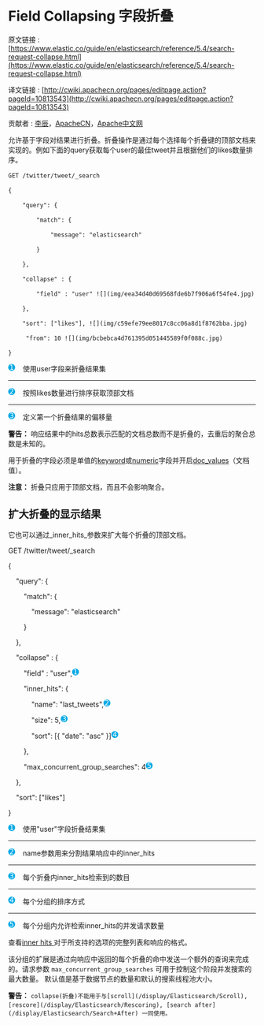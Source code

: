 # Field Collapsing 字段折叠

原文链接 : [https://www.elastic.co/guide/en/elasticsearch/reference/5.4/search-request-collapse.html](https://www.elastic.co/guide/en/elasticsearch/reference/5.4/search-request-collapse.html)

译文链接 : [http://cwiki.apachecn.org/pages/editpage.action?pageId=10813543](http://cwiki.apachecn.org/pages/editpage.action?pageId=10813543)

贡献者 : [李辰](/display/~lichen)，[ApacheCN](/display/~apachecn)，[Apache中文网](/display/~apachechina)

允许基于字段对结果进行折叠。折叠操作是通过每个选择每个折叠键的顶部文档来实现的。例如下面的query获取每个user的最佳tweet并且根据他们的likes数量排序。

```
GET /twitter/tweet/_search
```

```
{
```

```
    "query": {
```

```
        "match": {
```

```
            "message": "elasticsearch"
```

```
        }
```

```
    },
```

```
    "collapse" : {
```

```
        "field" : "user" ![](img/eea34d40d69568fde6b7f906a6f54fe4.jpg)
```

```
    },
```

```
    "sort": ["likes"], ![](img/c59efe79ee8017c8cc06a8d1f8762bba.jpg)
```

```
     "from": 10 ![](img/bcbebca4d761395d051445589f0f088c.jpg)
```

```
}
```

[![](img/eea34d40d69568fde6b7f906a6f54fe4.jpg)](https://www.elastic.co/guide/en/elasticsearch/reference/5.4/search-request-collapse.html#CO27-1)    使用user字段来折叠结果集

* * *

[![](img/c59efe79ee8017c8cc06a8d1f8762bba.jpg)](https://www.elastic.co/guide/en/elasticsearch/reference/5.4/search-request-collapse.html#CO27-2)    按照likes数量进行排序获取顶部文档

* * *

[![](img/bcbebca4d761395d051445589f0f088c.jpg)](https://www.elastic.co/guide/en/elasticsearch/reference/5.4/search-request-collapse.html#CO27-3)    定义第一个折叠结果的偏移量

****警告：**** 响应结果中的hits总数表示匹配的文档总数而不是折叠的，去重后的聚合总数是未知的。

用于折叠的字段必须是单值的[keyword](/display/Elasticsearch/KeyWord)或[numeric](/display/Elasticsearch/Numeric)字段并开启[doc_values](/pages/viewpage.action?pageId=10027604)（文档值）。

**注意：** 折叠只应用于顶部文档，而且不会影响聚合。

## 扩大折叠的显示结果

它也可以通过_inner_hits_参数来扩大每个折叠的顶部文档。

GET /twitter/tweet/_search

{

    "query": {

        "match": {

            "message": "elasticsearch"

        }

    },

    "collapse" : {

        "field" : "user",![](img/eea34d40d69568fde6b7f906a6f54fe4.jpg)

        "inner_hits": {

            "name": "last_tweets",![](img/c59efe79ee8017c8cc06a8d1f8762bba.jpg)

            "size": 5,![](img/bcbebca4d761395d051445589f0f088c.jpg)

            "sort": [{ "date": "asc" }]![](img/d7449d755ec194a56f64c0fa7c2ab9b1.jpg)

        },

        "max_concurrent_group_searches": 4![](img/29fbadd7b713d771c1a9624ae239bc95.jpg)

    },

    "sort": ["likes"]

}

[![](img/eea34d40d69568fde6b7f906a6f54fe4.jpg)](https://www.elastic.co/guide/en/elasticsearch/reference/5.4/search-request-collapse.html#CO28-1)    使用"user"字段折叠结果集

* * *

[![](img/c59efe79ee8017c8cc06a8d1f8762bba.jpg)](https://www.elastic.co/guide/en/elasticsearch/reference/5.4/search-request-collapse.html#CO28-2)    name参数用来分割结果响应中的inner_hits

* * *

[![](img/bcbebca4d761395d051445589f0f088c.jpg)](https://www.elastic.co/guide/en/elasticsearch/reference/5.4/search-request-collapse.html#CO28-3)    每个折叠内inner_hits检索到的数目

* * *

[![](img/d7449d755ec194a56f64c0fa7c2ab9b1.jpg)](https://www.elastic.co/guide/en/elasticsearch/reference/5.4/search-request-collapse.html#CO28-4)    每个分组的排序方式

* * *

[![](img/29fbadd7b713d771c1a9624ae239bc95.jpg)](https://www.elastic.co/guide/en/elasticsearch/reference/5.4/search-request-collapse.html#CO28-5)    每个分组内允许检索inner_hits的并发请求数量

查看[inner hits ](/display/Elasticsearch/Inner+hits)对于所支持的选项的完整列表和响应的格式。

该分组的扩展是通过向响应中返回的每个折叠的命中发送一个额外的查询来完成的。请求参数 `max_concurrent_group_searches` 可用于控制这个阶段并发搜索的最大数量。 默认值是基于数据节点的数量和默认的搜索线程池大小。

****警告：**** `collapse(折叠)不能用于与[scroll](/display/Elasticsearch/Scroll), [rescore](/display/Elasticsearch/Rescoring), [search after](/display/Elasticsearch/Search+After) 一同使用。`